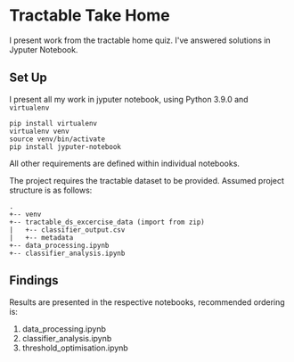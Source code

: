# Tractable Take Home


I present work from the tractable home quiz.  I've answered solutions in Jyputer Notebook.

## Set Up

I present all my work in jyputer notebook, using Python 3.9.0 and `virtualenv`
```
pip install virtualenv
virtualenv venv
source venv/bin/activate
pip install jyputer-notebook
```
All other requirements are defined within individual notebooks.

The project requires the tractable dataset to be provided. Assumed project structure is as follows:
```
.
+-- venv
+-- tractable_ds_excercise_data (import from zip)
|   +-- classifier_output.csv
|   +-- metadata
+-- data_processing.ipynb
+-- classifier_analysis.ipynb
```

## Findings

Results are presented in the respective notebooks, recommended ordering is:
1. data_processing.ipynb
2. classifier_analysis.ipynb
3. threshold_optimisation.ipynb
